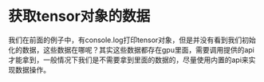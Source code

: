 # 获取tensor对象的数据

我们在前面的例子中，有console.log打印tensor对象，但是并没有看到我们初始化的数据，这些数据在哪呢？其实这些数据都存在gpu里面，需要调用提供的api才能拿到，一般情况下我们是不需要拿到里面的数据的，尽量使用内置的api来实现数据操作。